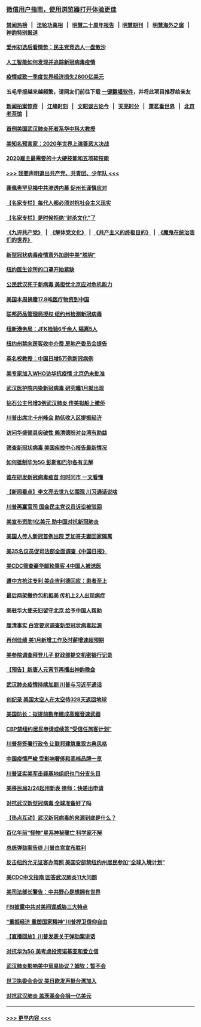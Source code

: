### [微信用户指南，使用浏览器打开体验更佳](https://github.com/gfw-breaker/banned-news1/blob/master/indexes/wechat-guide.md?t=0)
#### [禁闻热榜](热点新闻.md?t=0)  &nbsp;&nbsp;|&nbsp;&nbsp; [法轮功真相](https://github.com/gfw-breaker/truth/blob/master/README.md?t=0) &nbsp;&nbsp;|&nbsp;&nbsp; [明慧二十周年报告](https://github.com/gfw-breaker/mh-reports/blob/master/README.md?t=0) &nbsp;&nbsp;|&nbsp;&nbsp;[明慧期刊](https://github.com/gfw-breaker/mh-qikan) &nbsp;&nbsp;|&nbsp;&nbsp; [明慧海外之窗](https://github.com/gfw-breaker/mh-news/blob/master/README.md?t=0) &nbsp;&nbsp;|&nbsp;&nbsp; [神韵特别报道](https://github.com/gfw-breaker/mh-news/blob/master/shenyun.md?t=0)
#### [爱州初选后看情势：民主党竞选人一盘散沙](../pages/nsc412/n11856557.md?t=02100944) 
#### [人工智能如何发现并追踪新冠病毒疫情](../pages/nsc412/n11856398.md?t=02100944) 
#### [疫情或致一季度世界经济损失2800亿美元](../pages/nsc412/n11855639.md?t=02100944) 
#### 五毛举报越来越频繁，请网友们前往下载 [一键翻墙软件](https://github.com/gfw-breaker/ssr-accounts)，并将此项目推荐给亲友
#### [新闻拍案惊奇](https://github.com/gfw-breaker/banned-news1/blob/master/pages/link4.md) &nbsp;&nbsp;|&nbsp;&nbsp; [江峰时刻](https://github.com/gfw-breaker/banned-news1/blob/master/pages/link4.md) &nbsp;&nbsp;|&nbsp;&nbsp; [文昭谈古论今](https://github.com/gfw-breaker/banned-news1/blob/master/pages/link4.md) &nbsp;&nbsp;|&nbsp;&nbsp; [天亮时分](https://github.com/gfw-breaker/banned-news1/blob/master/pages/link4.md) &nbsp;&nbsp;|&nbsp;&nbsp; [萧茗看世界](https://github.com/gfw-breaker/banned-news1/blob/master/pages/link4.md) &nbsp;&nbsp;|&nbsp;&nbsp; [北京老茶馆](https://github.com/gfw-breaker/banned-news1/blob/master/pages/link4.md) &nbsp;&nbsp;|&nbsp;&nbsp; 
#### [首例美国武汉肺炎死者系华中科大教授](../pages/nsc412/n11855500.md?t=02100944) 
#### [美知名预言家：2020年世界上演善恶大决战](../pages/nsc412/n11855418.md?t=02100944) 
#### [2020雇主最需要的十大硬技能和五项软技能](../pages/nsc412/n11850953.md?t=02100944) 
#### [>>> 我要声明退出共产党、共青团、少年队 <<<](https://github.com/begood0513/goodnews/blob/master/quit/letter.md) 
#### [蓬佩奥罕见揭中共渗透内幕 促州长谨慎应对](../pages/nsc412/n11854685.md?t=02100944) 
#### [【名家专栏】每代人都必须对抗社会主义现实](../pages/nsc412/n11831412.md?t=02100944) 
#### [【名家专栏】是时候拒绝“封杀文化”了](../pages/nsc412/n11814093.md?t=02100944) 
#### [《九评共产党》](https://github.com/begood0513/9ping.md/blob/master/README.md) &nbsp;|&nbsp; [《解体党文化》](../../../../jtdwh.md/blob/master/README.md)  &nbsp;|&nbsp; [《共产主义的终极目的》](../../../../gczydzjmd.md/blob/master/README.md) &nbsp;|&nbsp; [《魔鬼在统治我们的世界》](../../../../mgztzwmdsj.md/blob/master/README.md) 
#### [新型冠状病毒疫情意外加剧中美“脱钩”](../pages/nsc412/n11854475.md?t=02100944) 
#### [纽约医生诊所的口罩开始紧缺](../pages/nsc412/n11853364.md?t=02100944) 
#### [公民武汉死于新病毒 美担忧北京应对危机能力](../pages/nsc412/n11854331.md?t=02100944) 
#### [美国本周捐赠17.8吨医疗物资到中国](../pages/nsc412/n11854269.md?t=02100944) 
#### [联邦药品管理局授权  纽约州检测新冠病毒](../pages/nsc412/n11853371.md?t=02100944) 
#### [纽新港务局：JFK检验6千余人  隔离5人](../pages/nsc412/n11853366.md?t=02100944) 
#### [纽约州禁向房客收中介费  房地产委员会提告](../pages/nsc412/n11853360.md?t=02100944) 
#### [英名校教授：中国日增5万例新冠病例](../pages/nsc412/n11854174.md?t=02100944) 
#### [美专家加入WHO访华抗疫情 北京仍未批准](../pages/nsc412/n11854043.md?t=02100944) 
#### [武汉医护院内染新冠病毒 研究曝1月就出现](../pages/nsc412/n11852928.md?t=02100944) 
#### [钻石公主号增3例武汉肺炎 传美拟船上撤侨](../pages/nsc412/n11853240.md?t=02100944) 
#### [川普出席北卡州峰会 助低收入区提振经济](../pages/nsc412/n11853232.md?t=02100944) 
#### [访问华盛顿具突破性 赖清德盼对台湾有助益](../pages/nsc412/n11853129.md?t=02100944) 
#### [筛查新冠状病毒 美国疾控中心报告最新情况](../pages/nsc412/n11853070.md?t=02100944) 
#### [如何抵制华为5G 彭斯和巴尔各有见解](../pages/nsc412/n11852535.md?t=02100944) 
#### [谁在研发新冠病毒疫苗 何时问市 一文看懂](../pages/nsc412/n11852840.md?t=02100944) 
#### [【新闻看点】李文亮去世九亿围观 川习通话说啥](../pages/nsc412/n11852360.md?t=02100944) 
#### [川普再赢官司 国会民主党议员诉讼被驳回](../pages/nsc412/n11852287.md?t=02100944) 
#### [美宣布资助1亿美元 助中国对抗新冠肺炎](../pages/nsc412/n11852531.md?t=02100944) 
#### [美国人传人新冠首例出院 芝加哥夫妻回家隔离](../pages/nsc412/n11852452.md?t=02100944) 
#### [美35名议员促司法部全面调查《中国日报》](../pages/nsc412/n11852435.md?t=02100944) 
#### [美CDC筛查豪华邮轮乘客 4中国人被送医](../pages/nsc412/n11852085.md?t=02100944) 
#### [遭中方抢注专利 美企吉利德回应：患者至上](../pages/nsc412/n11852037.md?t=02100944) 
#### [最后两架撤侨包机抵美 传机上2人出现病症](../pages/nsc412/n11852173.md?t=02100944) 
#### [美驻华大使夫妇留守北京 给予中国人帮助](../pages/nsc412/n11852165.md?t=02100944) 
#### [厘清事实 白宫要求调查新型冠状病毒起源](../pages/nsc412/n11852106.md?t=02100944) 
#### [再创佳绩 美1月新增工作及时薪增速超预期](../pages/nsc412/n11852174.md?t=02100944) 
#### [美参院调查拜登儿子 财政部提交机密银行记录](../pages/nsc412/n11851808.md?t=02100944) 
#### [【预告】新唐人元宵节再播出神韵晚会](../pages/nsc412/n11843192.md?t=02100944) 
#### [武汉肺炎疫情持续加剧 川普与习近平通话](../pages/nsc412/n11851613.md?t=02100944) 
#### [创纪录 美国太空人在太空待328天返回地球](../pages/nsc412/n11851266.md?t=02100944) 
#### [美国防长：拟提前数年建成高超音速武器](../pages/nsc412/n11850959.md?t=02100944) 
#### [CBP禁纽约居民申请或续签“受信任旅客计划”](../pages/nsc412/n11850857.md?t=02100944) 
#### [川普将签署行政令 让联邦建筑重现古典风格](../pages/nsc412/n11850654.md?t=02100944) 
#### [中国疫情严峻 受影响奢侈和高档品牌一览](../pages/nsc412/n11850319.md?t=02100944) 
#### [川普证实美军击毙基地组织也门分支头目](../pages/nsc412/n11850383.md?t=02100944) 
#### [美移民局2/24起用新表 律师：快递出申请](../pages/nsc412/n11848220.md?t=02100944) 
#### [对抗武汉新型冠病毒 全球准备好了吗](../pages/nsc412/n11850142.md?t=02100944) 
#### [【热点互动】武汉新冠病毒的来源到底是什么？](../pages/nsc412/n11849749.md?t=02100944) 
#### [百亿年前“怪物”星系神秘骤亡 科学家不解](../pages/nsc412/n11849863.md?t=02100944) 
#### [总统弹劾案告终 川普白宫宣布胜利](../pages/nsc412/n11849985.md?t=02100944) 
#### [反击纽约允无证客办驾照  美国安部禁纽约州居民参加“全球入境计划”](../pages/nsc412/n11849828.md?t=02100944) 
#### [美CDC中文指南 回答武汉肺炎11大问题](../pages/nsc412/n11849703.md?t=02100944) 
#### [美司法部长警告：中共野心是想拥有世界](../pages/nsc412/n11849769.md?t=02100944) 
#### [FBI披露中共对美间谍威胁三大特点](../pages/nsc412/n11849700.md?t=02100944) 
#### [“重振经济 重塑国家精神”川普捍卫信仰自由](../pages/nsc412/n11849641.md?t=02100944) 
#### [【直播回放】川普发表关于弹劾案讲话](../pages/nsc412/n11849472.md?t=02100944) 
#### [对抗华为5G 美考虑投资诺基亚和爱立信](../pages/nsc412/n11849510.md?t=02100944) 
#### [武汉肺炎影响美中贸易协议？姆钦：暂不会](../pages/nsc412/n11849497.md?t=02100944) 
#### [世卫执委会会议 美日欧发声挺台湾加入](../pages/nsc412/n11849433.md?t=02100944) 
#### [对抗武汉肺炎 盖茨基金会捐一亿美元](../pages/nsc412/n11848953.md?t=02100944) 

----
#### [ >>> 更早内容 <<< ](../indexes/nsc412-earlier.md)
